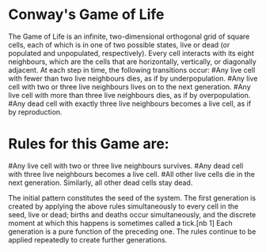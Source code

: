 # Conway's Game of Life

The Game of Life is an infinite, two-dimensional orthogonal grid of square cells, each of which is in one of two possible states, live or dead (or populated and unpopulated, respectively). Every cell interacts with its eight neighbours, which are the cells that are horizontally, vertically, or diagonally adjacent. At each step in time, the following transitions occur: 
#Any live cell with fewer than two live neighbours dies, as if by underpopulation.
#Any live cell with two or three live neighbours lives on to the next generation.
#Any live cell with more than three live neighbours dies, as if by overpopulation.
#Any dead cell with exactly three live neighbours becomes a live cell, as if by reproduction.

# Rules for this Game are:

#Any live cell with two or three live neighbours survives.
#Any dead cell with three live neighbours becomes a live cell.
#All other live cells die in the next generation. Similarly, all other dead cells stay dead.


The initial pattern constitutes the seed of the system. The first generation is created by applying the above rules simultaneously to every cell in the seed, live or dead; births and deaths occur simultaneously, and the discrete moment at which this happens is sometimes called a tick.[nb 1] Each generation is a pure function of the preceding one. The rules continue to be applied repeatedly to create further generations. 
